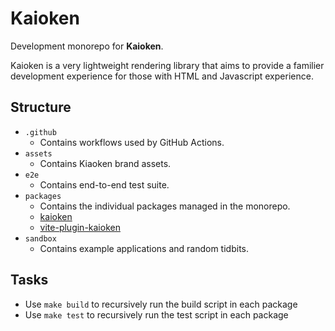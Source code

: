 # Kaioken

Development monorepo for **Kaioken**.

Kaioken is a very lightweight rendering library that aims to provide a familier development experience for those with HTML and Javascript experience.

## Structure

- `.github`
  - Contains workflows used by GitHub Actions.
- `assets`
  - Contains Kiaoken brand assets.
- `e2e`
  - Contains end-to-end test suite.
- `packages`
  - Contains the individual packages managed in the monorepo.
  - [kaioken](https://github.com/CrimsonChi/kaioken/blob/main/packages/lib)
  - [vite-plugin-kaioken](https://github.com/CrimsonChi/kaioken/blob/main/packages/vite-plugin-kaioken)
- `sandbox`
  - Contains example applications and random tidbits.

## Tasks

- Use `make build` to recursively run the build script in each package
- Use `make test` to recursively run the test script in each package

